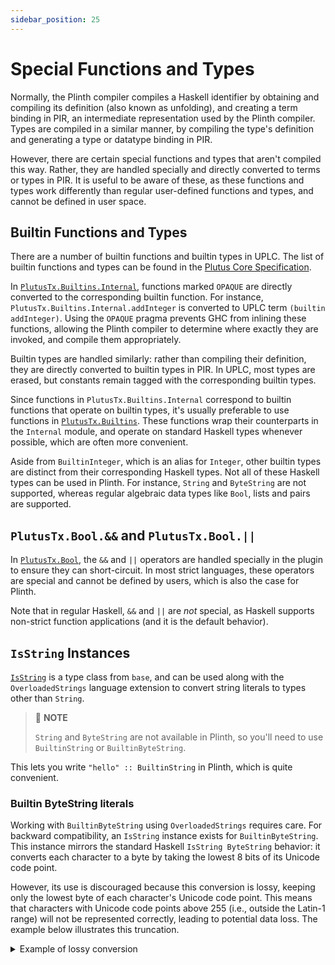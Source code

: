 ```yaml
---
sidebar_position: 25
---
```


# Special Functions and Types

Normally, the Plinth compiler compiles a Haskell identifier by obtaining and compiling its definition (also known as unfolding), and creating a term binding in PIR, an intermediate representation used by the Plinth compiler.
Types are compiled in a similar manner, by compiling the type's definition and generating a type or datatype binding in PIR.

However, there are certain special functions and types that aren't compiled this way.
Rather, they are handled specially and directly converted to terms or types in PIR.
It is useful to be aware of these, as these functions and types work differently than regular user-defined functions and types, and cannot be defined in user space.

## Builtin Functions and Types

There are a number of builtin functions and builtin types in UPLC.
The list of builtin functions and types can be found in the [Plutus Core Specification](https://plutus.cardano.intersectmbo.org/resources/plutus-core-spec.pdf).

In [`PlutusTx.Builtins.Internal`](https://plutus.cardano.intersectmbo.org/haddock/latest/plutus-tx/PlutusTx-Builtins-Internal.html), functions marked `OPAQUE` are directly converted to the corresponding builtin function.
For instance, `PlutusTx.Builtins.Internal.addInteger` is converted to UPLC term `(builtin addInteger)`.
Using the `OPAQUE` pragma prevents GHC from inlining these functions, allowing the Plinth compiler to determine where exactly they are invoked, and compile them appropriately.

Builtin types are handled similarly: rather than compiling their definition, they are directly converted to builtin types in PIR.
In UPLC, most types are erased, but constants remain tagged with the corresponding builtin types.

Since functions in `PlutusTx.Builtins.Internal` correspond to builtin functions that operate on builtin types, it's usually preferable to use functions in [`PlutusTx.Builtins`](https://plutus.cardano.intersectmbo.org/haddock/latest/plutus-tx/PlutusTx-Builtins.html).
These functions wrap their counterparts in the `Internal` module, and operate on standard Haskell types whenever possible, which are often more convenient.

Aside from `BuiltinInteger`, which is an alias for `Integer`, other builtin types are distinct from their corresponding Haskell types.
Not all of these Haskell types can be used in Plinth.
For instance, `String` and `ByteString` are not supported, whereas regular algebraic data types like `Bool`, lists and pairs are supported.

## `PlutusTx.Bool.&&` and `PlutusTx.Bool.||`

In [`PlutusTx.Bool`](https://plutus.cardano.intersectmbo.org/haddock/latest/plutus-tx/PlutusTx-Bool.html), the `&&` and `||` operators are handled specially in the plugin to ensure they can short-circuit.
In most strict languages, these operators are special and cannot be defined by users, which is also the case for Plinth.

Note that in regular Haskell, `&&` and `||` are _not_ special, as Haskell supports non-strict function applications (and it is the default behavior).

## `IsString` Instances

[`IsString`](https://hackage.haskell.org/package/base/docs/Data-String.html#t:IsString) is a type class from `base`, and can be used along with the `OverloadedStrings` language extension to convert string literals to types other than `String`.

> :pushpin: **NOTE**
>
> `String` and `ByteString` are not available in Plinth, so you'll need to use `BuiltinString` or `BuiltinByteString`.

This lets you write `"hello" :: BuiltinString` in Plinth, which is quite convenient.

### Builtin ByteString literals

Working with `BuiltinByteString` using `OverloadedStrings` requires care. For backward compatibility, an `IsString` instance exists for `BuiltinByteString`. This instance mirrors the standard Haskell `IsString ByteString` behavior: it converts each character to a byte by taking the lowest 8 bits of its Unicode code point.

However, its use is discouraged because this conversion is lossy, keeping only the lowest byte of each character's Unicode code point. This means that characters with Unicode code points above 255 (i.e., outside the Latin-1 range) will not be represented correctly, leading to potential data loss. The example below illustrates this truncation.
 
<details>
<summary>Example of lossy conversion</summary>
```haskell
{-# LANGUAGE OverloadedStrings #-}

import qualified Data.ByteString as BS
import Data.Char (ord)
import Data.Bits ((.&.))

main = do
  print $ BS.unpack ("世" :: BS.ByteString)  -- [22]
  print $ ord '世'                           -- 19990
  print $ (19990 :: Integer) .&. 0xFF        -- 22 (truncation result)
```
</details>

Instead, Plinth provides encoding-specific newtypes, each with its own `IsString` instance. Currently, two encodings are supported:
- **Hexadecimal**, also known as **Base 16**, via the `BuiltinByteStringHex` newtype.
- **UTF-8** via the `BuiltinByteStringUtf8` newtype.

The newtypes are zero-cost abstractions that tell the compiler which `IsString` instance to use.
They can be converted to `BuiltinByteString` using the corresponding functions:

```haskell
unBuiltinByteStringHex :: BuiltinByteStringHex -> BuiltinByteString
unBuiltinByteStringUtf8 :: BuiltinByteStringUtf8 -> BuiltinByteString
```

Here are some usage examples:
```haskell
{-# LANGUAGE OverloadedStrings #-}

import PlutusTx.Builtins 
  ( BuiltinByteString
  , BuiltinByteStringUtf8
  , unBuiltinByteStringHex
  , unBuiltinByteStringUtf8
  )

aceOfBase16 :: BuiltinByteString
aceOfBase16 = unBuiltinByteStringHex "ACE0FBA5E"
-- ^ type inference figures out that the literal has 
-- the `BuiltinByteStringHex` type

nonLatinTokenName :: BuiltinByteString
nonLatinTokenName = 
  unBuiltinByteStringUtf8 
    ("Мой Клёвый Токен" :: BuiltinByteStringUtf8)
-- here we use an explicit ^^^ type annotation for the
-- `BuiltinByteStringUtf8` newtype 
```

:::tip
You do not need to convert a `BuiltinByteStringHex` or `BuiltinByteStringUtf8` value to `BuiltinByteString` immediately.
You can pass it around and only convert it when the context requires a `BuiltinByteString`.
This preserves the encoding information in the type and allows downstream code to rule out invalid states.
For example:
```haskell
hexBytes :: BuiltinByteStringHex
hexBytes = "AABBCCDD" 

numberOfBytes :: BuiltinByteStringHex -> Integer
numberOfBytes hex = lengthOfByteString (unBuiltinByteStringHex hex)
```
:::

As an alternative to the `OverloadedStrings` language extension, you can use special functions from the `PlutusTx.Builtins.HasOpaque` module:

```haskell 
import PlutusTx.Builtins.HasOpaque 
  ( stringToBuiltinByteStringHex
  , stringToBuiltinByteStringUtf8
  )

-- stringToBuiltinByteStringHex :: String -> BuiltinByteString

aceOfBase16 :: BuiltinByteString
aceOfBase16 = stringToBuiltinByteStringHex "ACE0FBA5E" 

-- stringToBuiltinByteStringUtf8 :: String -> BuiltinByteString

mother :: BuiltinByteString
mother = stringToBuiltinByteStringUtf8 "Мама"
```

These functions convert Haskell's `String` literal to Plinth's `BuiltinByteString` using the corresponding encoding.
What makes them special is that they are executed by Plinth **at compile time**, without increasing the size and execution budget of a Plinth program.

:::caution
These compile-time functions need to be *syntactically* applied to string literals, meaning that you cannot apply them to variables or expressions that are not string literals.
For example, the following code will not compile:

```haskell
stringToBuiltinByteStringHex ("ACE0F" ++ "BA5E")
```
:::
